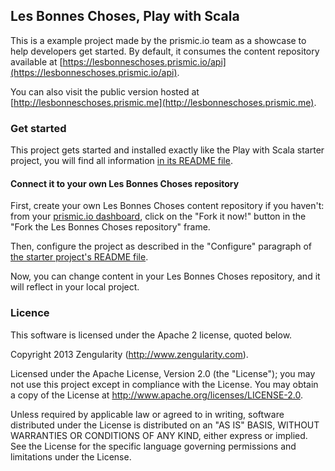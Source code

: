 ## Les Bonnes Choses, Play with Scala

This is a example project made by the prismic.io team as a showcase to help developers get started. By default, it consumes the content repository available at [https://lesbonneschoses.prismic.io/api](https://lesbonneschoses.prismic.io/api).

You can also visit the public version hosted at [http://lesbonneschoses.prismic.me](http://lesbonneschoses.prismic.me).

### Get started

This project gets started and installed exactly like the Play with Scala starter project, you will find all information [in its README file](https://github.com/prismicio/scala-play-starter/blob/master/README.md).

#### Connect it to your own Les Bonnes Choses repository

First, create your own Les Bonnes Choses content repository if you haven't: from your [prismic.io dashboard](https://prismic.io/dashboard/), click on the "Fork it now!" button in the "Fork the Les Bonnes Choses repository" frame.

Then, configure the project as described in the "Configure" paragraph of [the starter project's README file](https://github.com/prismicio/scala-play-starter/blob/master/README.md).

Now, you can change content in your Les Bonnes Choses repository, and it will reflect in your local project.

### Licence

This software is licensed under the Apache 2 license, quoted below.

Copyright 2013 Zengularity (http://www.zengularity.com).

Licensed under the Apache License, Version 2.0 (the "License"); you may not use this project except in compliance with the License. You may obtain a copy of the License at http://www.apache.org/licenses/LICENSE-2.0.

Unless required by applicable law or agreed to in writing, software distributed under the License is distributed on an "AS IS" BASIS, WITHOUT WARRANTIES OR CONDITIONS OF ANY KIND, either express or implied. See the License for the specific language governing permissions and limitations under the License.
